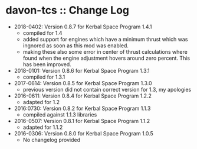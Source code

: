 # davon-tcs :: Change Log

* 2018-0402: Version 0.8.7 for Kerbal Space Program 1.4.1
    - compiled for 1.4
    - added support for engines which have a minimum thrust which was ingnored as soon as this mod was enabled.
    - making these also some error in center of thrust calculations where found when the engine adjustment hovers around zero percent. This has been improved.
* 2018-0101: Version 0.8.6 for Kerbal Space Program 1.3.1
    - compiled for 1.3.1
* 2017-0614: Version 0.8.5 for Kerbal Space Program 1.3.0
    - previous version did not contain correct version for 1.3, my apologies
* 2016-0611: Version 0.8.4 for Kerbal Space Program 1.2.2
    - adapted for 1.2
* 2016:0730: Version 0.8.2 for Kerbal Space Program 1.1.3
    - compiled against 1.1.3 libraries
* 2016-0507: Version 0.8.1 for Kerbal Space Program 1.1.2
    - adapted for 1.1.2
* 2016-0306: Version 0.8.0 for Kerbal Space Program 1.0.5
    - No changelog provided
